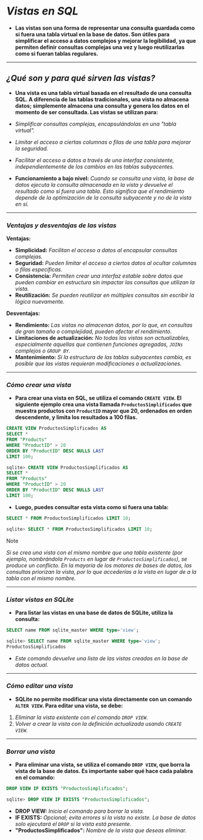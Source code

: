 <!-- Autor: Daniel Benjamin Perez Morales -->
<!-- GitHub: https://github.com/D4nitrix13 -->
<!-- Correo electrónico: danielperezdev@proton.me -->

# ***Vistas en SQL***

- **Las vistas son una forma de representar una consulta guardada como si fuera una tabla virtual en la base de datos. Son útiles para simplificar el acceso a datos complejos y mejorar la legibilidad, ya que permiten definir consultas complejas una vez y luego reutilizarlas como si fueran tablas regulares.**

---

## ***¿Qué son y para qué sirven las vistas?***

- **Una **vista** es una tabla virtual basada en el resultado de una consulta SQL. A diferencia de las tablas tradicionales, una vista no almacena datos; simplemente almacena una consulta y genera los datos en el momento de ser consultada. Las vistas se utilizan para:**

- *Simplificar consultas complejas, encapsulándolas en una "tabla virtual".*
- *Limitar el acceso a ciertas columnas o filas de una tabla para mejorar la seguridad.*
- *Facilitar el acceso a datos a través de una interfaz consistente, independientemente de los cambios en las tablas subyacentes.*
  
- **Funcionamiento a bajo nivel:** *Cuando se consulta una vista, la base de datos ejecuta la consulta almacenada en la vista y devuelve el resultado como si fuera una tabla. Esto significa que el rendimiento depende de la optimización de la consulta subyacente y no de la vista en sí.*

---

### ***Ventajas y desventajas de las vistas***

**Ventajas:**

- **Simplicidad:** *Facilitan el acceso a datos al encapsular consultas complejas.*
- **Seguridad:** *Pueden limitar el acceso a ciertos datos al ocultar columnas o filas específicas.*
- **Consistencia:** *Permiten crear una interfaz estable sobre datos que pueden cambiar en estructura sin impactar las consultas que utilizan la vista.*
- **Reutilización:** *Se pueden reutilizar en múltiples consultas sin escribir la lógica nuevamente.*

**Desventajas:**

- **Rendimiento:** *Las vistas no almacenan datos, por lo que, en consultas de gran tamaño o complejidad, pueden afectar el rendimiento.*
- **Limitaciones de actualización:** *No todas las vistas son actualizables, especialmente aquellas que contienen funciones agregadas, `JOINs` complejos o `GROUP BY`.*
- **Mantenimiento:** *Si la estructura de las tablas subyacentes cambia, es posible que las vistas requieran modificaciones o actualizaciones.*

---

### ***Cómo crear una vista***

- **Para crear una vista en SQL, se utiliza el comando `CREATE VIEW`. El siguiente ejemplo crea una vista llamada `ProductosSimplificados` que muestra productos con `ProductID` mayor que 20, ordenados en orden descendente, y limita los resultados a 100 filas.**

```sql
CREATE VIEW ProductosSimplificados AS
SELECT *
FROM "Products"
WHERE "ProductID" > 20
ORDER BY "ProductID" DESC NULLS LAST
LIMIT 100;
```

```sql
sqlite> CREATE VIEW ProductosSimplificados AS
SELECT *
FROM "Products"
WHERE "ProductID" > 20
ORDER BY "ProductID" DESC NULLS LAST
LIMIT 100;
```

- **Luego, puedes consultar esta vista como si fuera una tabla:**

```sql
SELECT * FROM ProductosSimplificados LIMIT 10;
```

```sql
sqlite> SELECT * FROM ProductosSimplificados LIMIT 10;
```

> [!NOTE]
> *Si se crea una vista con el mismo nombre que una tabla existente (por ejemplo, nombrándola `Products` en lugar de `ProductosSimplificados`), se produce un conflicto. En la mayoría de los motores de bases de datos, las consultas priorizan la vista, por lo que accederías a la vista en lugar de a la tabla con el mismo nombre.*

---

### ***Listar vistas en SQLite***

- **Para listar las vistas en una base de datos de SQLite, utiliza la consulta:**

```sql
SELECT name FROM sqlite_master WHERE type='view';
```

```sql
sqlite> SELECT name FROM sqlite_master WHERE type='view';
ProductosSimplificados
```

- *Este comando devuelve una lista de las vistas creadas en la base de datos actual.*

---

### ***Cómo editar una vista***

- **SQLite no permite modificar una vista directamente con un comando `ALTER VIEW`. Para editar una vista, se debe:**

1. *Eliminar la vista existente con el comando `DROP VIEW`.*
2. *Volver a crear la vista con la definición actualizada usando `CREATE VIEW`.*

---

### ***Borrar una vista***

- **Para eliminar una vista, se utiliza el comando `DROP VIEW`, que borra la vista de la base de datos. Es importante saber qué hace cada palabra en el comando:**

```sql
DROP VIEW IF EXISTS "ProductosSimplificados";
```

```sql
sqlite> DROP VIEW IF EXISTS "ProductosSimplificados";
```

- **DROP VIEW:** *Inicia el comando para borrar la vista.*
- **IF EXISTS:** *Opcional; evita errores si la vista no existe. La base de datos solo ejecutará el `DROP` si la vista está presente.*
- **"ProductosSimplificados":** *Nombre de la vista que deseas eliminar.*
